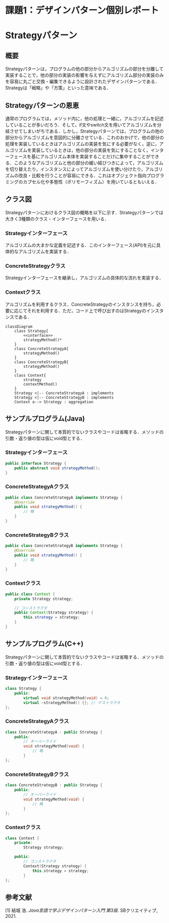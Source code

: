 # 課題1：デザインパターン個別レポート
# Strategyパターン
## 概要
Strategyパターンは，プログラムの他の部分からアルゴリズムの部分を分離して実装することで，他の部分の実装の影響を与えずにアルゴリズム部分の実装のみを容易に丸ごと交換・編集できるように設計されたデザインパターンである．Strategyは「戦略」や「方策」といった意味である．

## Strategyパターンの恩恵
通常のプログラムでは，メソッド内に，他の処理と一緒に，アルゴリズムを記述していることが多いだろう．そして，if文やswitch文を用いてアルゴリズムを分岐させてしまいがちである．しかし，Strategyパターンでは，プログラムの他の部分からアルゴリズムを意図的に分離させている．これのおかげで，他の部分の処理を実装しているときはアルゴリズムの実装を気にする必要がなく，逆に，アルゴリズムを実装しているときは，他の部分の実装を気にすることなく，インターフェースを基にアルゴリズム本体を実装することだけに集中することができる．このようなアルゴリズムと他の部分の緩い結びつきによって，アルゴリズムを切り替えたり，インスタンスによってアルゴリズムを使い分けたり，アルゴリズムの改良・比較を行うことが容易にできる．これはオブジェクト指向プログラミングのカプセル化や多態性（ポリモーフィズム）を用いているともいえる．

## クラス図
Strategyパターンにおけるクラス図の概略を以下に示す．Strategyパターンでは大きく3種類のクラス・インターフェースを用いる．
### Strategyインターフェース
アルゴリズムの大まかな定義を記述する．このインターフェース(API)を元に具体的なアルゴリズムを実装する．
### ConcreteStrategyクラス
Strategyインターフェースを継承し，アルゴリズムの具体的な流れを実装する．
### Contextクラス
アルゴリズムを利用するクラス．ConcreteStrategyのインスタンスを持ち，必要に応じてそれを利用する．ただ，コード上で呼び出すのはStrategyのインスタンスである．
```mermaid
classDiagram
    class Strategy{
        <<interface>>
        strategyMethod()*
    }
    class ConcreteStrategyA{
        strategyMethod()
    }
    class ConcreteStrategyB{
        strategyMethod()
    }
    class Context{
        strategy
        contextMethod()
    }
    Strategy <|-- ConcreteStrategyA : implements
    Strategy <|-- ConcreteStrategyB : implements
    Context o--> Strategy : aggregation
```

## サンプルプログラム(Java)
Strategyパターンに関して本質的でないクラスやコードは省略する．メソッドの引数・返り値の型は仮にvoid型とする．
### Strategyインターフェース

```Java
public interface Strategy {
    public abstract void strategyMethod();
}
```

### ConcreteStrategyAクラス

```Java
public class ConcreteStrategyA implements Strategy {
    @Override
    public void strategyMethod() {
        // 略
    }
}
```

### ConcreteStrategyBクラス

```Java
public class ConcreteStrategyB implements Strategy {
    @Override
    public void strategyMethod() {
        // 略
    }
}
```

### Contextクラス

```Java
public class Context {
    private Strategy strategy;

    // コンストラクタ
    public Context(Strategy strategy) {
        this.strategy = strategy;
    }
}
```

## サンプルプログラム(C++)
Strategyパターンに関して本質的でないクラスやコードは省略する．メソッドの引数・返り値の型は仮にvoid型とする．
### Strategyインターフェース

```C++
class Strategy {
    public:
        virtual void strategyMethod(void) = 0;
        virtual ~strategyMethod() {}; // デストラクタ
};
```

### ConcreteStrategyAクラス

```C++
class ConcreteStrategyA : public Strategy {
    public:
        // オーバーライド
        void strategyMethod(void) {
            // 略
        }
};
```

### ConcreteStrategyBクラス

```C++
class ConcreteStrategyB : public Strategy {
    public:
        // オーバーライド
        void strategyMethod(void) {
            // 略
        }
};
```

### Contextクラス

```C++
class Context {
    private:
        Strategy strategy;

    public:
        // コンストラクタ
        Context(Strategy strategy) {
            this.strategy = strategy;
        }
};
```

## 参考文献
[1] 結城 浩. *Java言語で学ぶデザインパターン入門 第3版*. SBクリエイティブ, 2021.